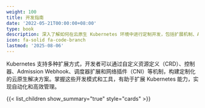 ```yaml
---
weight: 100
title: 开发指南
date: '2022-05-21T00:00:00+08:00'
type: book
description: 深入了解如何在云原生 Kubernetes 环境中进行定制开发，包括扩展机制、API 开发、控制器模式等核心开发技能和最佳实践。
icon: fa-solid fa-code-branch
lastmod: '2025-08-06'
---
```


Kubernetes 支持多种扩展方式，开发者可以通过自定义资源定义（CRD）、控制器、Admission Webhook、调度器扩展和网络插件（CNI）等机制，构建定制化的云原生解决方案。掌握这些开发模式和工具，有助于扩展 Kubernetes 能力，实现自动化和高效管理。

{{< list_children show_summary="true" style="cards" >}}
